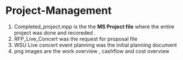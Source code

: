 # Project-Management

1. Completed_project.mpp is the the **MS Project file** where the entire project was done and recoreded .
2. RFP_Live_Concert was the request for proposal file
3. WSU Live concert event planning was the initial planning document
4. png images are the work overview , cashflow and cost overview

